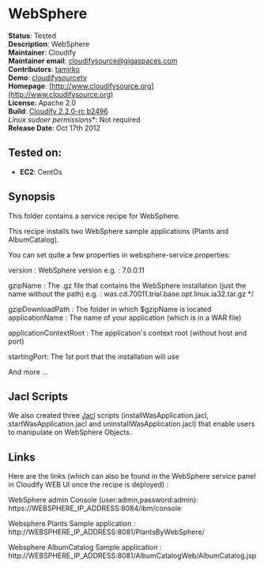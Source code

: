 # WebSphere 

**Status**: Tested  
**Description**: WebSphere  
**Maintainer**:       Cloudify  
**Maintainer email**: cloudifysource@gigaspaces.com  
**Contributors**:    [tamirko](https://github.com/tamirko)  
**Demo**: [cloudifysourcetv](http://www.cloudifysource.org/cloudifysourcetv#K3p-wNhC9gA)  
**Homepage**:   [http://www.cloudifysource.org](http://www.cloudifysource.org)  
**License**:      Apache 2.0   
**Build**: [Cloudify 2.2.0-rc b2496](http://repository.cloudifysource.org/org/cloudifysource/2.2.0/gigaspaces-cloudify-2.2.0-rc-b2496.zip)  
**Linux* sudoer permissions**:	Not required  
**Release Date**: Oct 17th 2012  


Tested on:
--------

* <strong>EC2</strong>: CentOs 




Synopsis
--------

This folder contains a service recipe for WebSphere.

This recipe installs two WebSphere sample applications (Plants and AlbumCatalog).
 
You can set quite a few properties in websphere-service.properties:

version : WebSphere version
 e.g. : 7.0.0.11

gzipName : The .gz file that contains the WebSphere installation (just the name without the path) 
   e.g. : was.cd.70011.trial.base.opt.linux.ia32.tar.gz */

gzipDownloadPath : The folder in which $gzipName is located 
applicationName : The name of your application (which is in a WAR file) 

applicationContextRoot : The application's context root (without host and port)
  
startingPort: The 1st port that the installation will use

And more ...


Jacl Scripts
----------------

We also created three [Jacl](http://pic.dhe.ibm.com/infocenter/wasinfo/v7r0/index.jsp?topic=%2Fcom.ibm.websphere.express.doc%2Finfo%2Fexp%2Fae%2Fcxml_jacl.html) scripts (installWasApplication.jacl, startWasApplication.jacl and uninstallWasApplication.jacl) that enable users to manipulate on WebSphere Objects.


Links
----------------
Here are the links (which can also be found in the WebSphere service panel in Cloudify WEB UI once the recipe is deployed) :
 
WebSphere admin Console (user:admin,password:admin):
https://WEBSPHERE_IP_ADDRESS:8084/ibm/console
 
Websphere Plants Sample application : 
http://WEBSPHERE_IP_ADDRESS:8081/PlantsByWebSphere/
 
Websphere AlbumCatalog Sample application : 
http://WEBSPHERE_IP_ADDRESS:8081/AlbumCatalogWeb/AlbumCatalog.jsp
 
